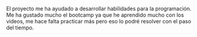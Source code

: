 El proyecto me ha ayudado a desarrollar habilidades para la programación.
Me ha gustado mucho el bootcamp ya que he aprendido mucho con los videos, me hace falta practicar más pero eso lo podré resolver con el paso del tiempo.
